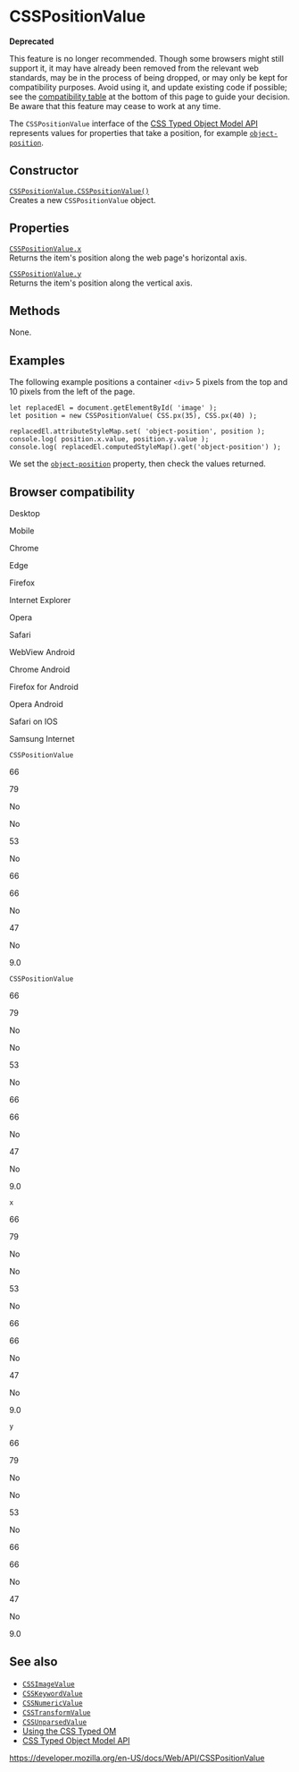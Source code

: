 # CSSPositionValue

**Deprecated**

This feature is no longer recommended. Though some browsers might still support it, it may have already been removed from the relevant web standards, may be in the process of being dropped, or may only be kept for compatibility purposes. Avoid using it, and update existing code if possible; see the [compatibility table](#browser_compatibility) at the bottom of this page to guide your decision. Be aware that this feature may cease to work at any time.

The `CSSPositionValue` interface of the [CSS Typed Object Model API](css_object_model#css_typed_object_model) represents values for properties that take a position, for example [`object-position`](https://developer.mozilla.org/en-US/docs/Web/CSS/object-position).

## Constructor

[`CSSPositionValue.CSSPositionValue()`](csspositionvalue/csspositionvalue)  
Creates a new `CSSPositionValue` object.

## Properties

[`CSSPositionValue.x`](csspositionvalue/x)  
Returns the item's position along the web page's horizontal axis.

[`CSSPositionValue.y`](csspositionvalue/y)  
Returns the item's position along the vertical axis.

## Methods

None.

## Examples

The following example positions a container `<div>` 5 pixels from the top and 10 pixels from the left of the page.

    let replacedEl = document.getElementById( 'image' );
    let position = new CSSPositionValue( CSS.px(35), CSS.px(40) );

    replacedEl.attributeStyleMap.set( 'object-position', position );
    console.log( position.x.value, position.y.value );
    console.log( replacedEl.computedStyleMap().get('object-position') );

We set the [`object-position`](https://developer.mozilla.org/en-US/docs/Web/CSS/object-position) property, then check the values returned.

## Browser compatibility

Desktop

Mobile

Chrome

Edge

Firefox

Internet Explorer

Opera

Safari

WebView Android

Chrome Android

Firefox for Android

Opera Android

Safari on IOS

Samsung Internet

`CSSPositionValue`

66

79

No

No

53

No

66

66

No

47

No

9.0

`CSSPositionValue`

66

79

No

No

53

No

66

66

No

47

No

9.0

`x`

66

79

No

No

53

No

66

66

No

47

No

9.0

`y`

66

79

No

No

53

No

66

66

No

47

No

9.0

## See also

- [`CSSImageValue`](cssimagevalue)
- [`CSSKeywordValue`](csskeywordvalue)
- [`CSSNumericValue`](cssnumericvalue)
- [`CSSTransformValue`](csstransformvalue)
- [`CSSUnparsedValue`](cssunparsedvalue)
- [Using the CSS Typed OM](css_typed_om_api/guide)
- [CSS Typed Object Model API](css_typed_om_api)

<a href="https://developer.mozilla.org/en-US/docs/Web/API/CSSPositionValue" class="_attribution-link">https://developer.mozilla.org/en-US/docs/Web/API/CSSPositionValue</a>
